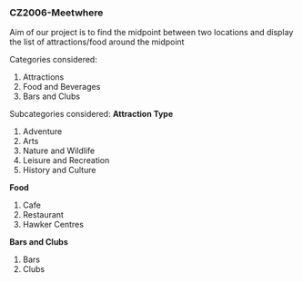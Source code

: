 ### CZ2006-Meetwhere ###

Aim of our project is to find the midpoint between two locations and display the list of attractions/food around the midpoint

Categories considered:
1. Attractions
2. Food and Beverages
3. Bars and Clubs

Subcategories considered:
**Attraction Type**
1. Adventure
2. Arts
3. Nature and Wildlife
4. Leisure and Recreation
5. History and Culture

**Food**
1. Cafe
2. Restaurant
3. Hawker Centres

**Bars and Clubs**
1. Bars
2. Clubs

